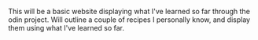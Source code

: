 This will be a basic website displaying what I've learned so far through the odin project.
Will outline a couple of recipes I personally know, and display them using what I've learned so far.
